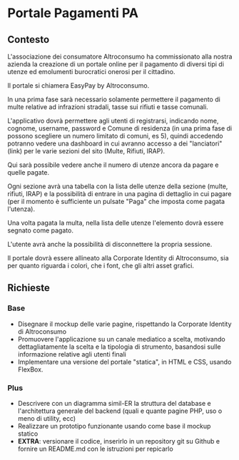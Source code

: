 # Portale Pagamenti PA

## Contesto

L'associazione dei consumatore Altroconsumo ha commissionato alla nostra azienda la creazione di un portale online per il pagamento di diversi tipi di utenze ed emolumenti burocratici onerosi per il cittadino.

Il portale si chiamera EasyPay by Altroconsumo.

In una prima fase sarà necessario solamente permettere il pagamento di multe relative ad infrazioni stradali, tasse sui rifiuti e tasse comunali.

L'applicativo dovrà permettere agli utenti di registrarsi, indicando nome, cognome, username, password e Comune di residenza (in una prima fase di possono scegliere un numero limitato di comuni, es 5), quindi accedendo potranno vedere una dashboard in cui avranno accesso a dei "lanciatori" (link) per le varie sezioni del sito (Multe, Rifiuti, IRAP).

Qui sarà possibile vedere anche il numero di utenze ancora da pagare e quelle pagate.

Ogni sezione avrà una tabella con la lista delle utenze della sezione (multe, rifiuti, IRAP) e la possibilità di entrare in una pagina di dettaglio in cui pagare (per il momento è sufficiente un pulsate "Paga" che imposta come pagata l'utenza).

Una volta pagata la multa, nella lista delle utenze l'elemento dovrà essere segnato come pagato.

L'utente avrà anche la possibilità di disconnettere la propria sessione.

Il portale dovrà essere allineato alla Corporate Identity di Altroconsumo, sia per quanto riguarda i colori, che i font, che gli altri asset grafici.

## Richieste

### Base

* Disegnare il mockup delle varie pagine, rispettando la Corporate Identity di Altroconsumo
* Promuovere l'applicazione su un canale mediatico a scelta, motivando dettagliatamente la scelta e la tipologia di strumento, basandosi sulle informazione relative agli utenti finali
* Implementare una versione del portale "statica", in HTML e CSS, usando FlexBox.

### Plus

* Descrivere con un diagramma simil-ER la struttura del database e l'architettura generale del backend (quali e quante pagine PHP, uso o meno di utility, ecc)
* Realizzare un prototipo funzionante usando come base il mockup statico
* **EXTRA**: versionare il codice, inserirlo in un repository git su Github e fornire un README.md con le istruzioni per repicarlo
